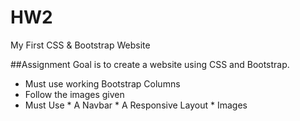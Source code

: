 # HW2
My First CSS &amp; Bootstrap Website

##Assignment
Goal is to create a website using CSS and Bootstrap.
* Must use working Bootstrap Columns 
* Follow the images given 
* Must Use
        * A Navbar
        * A Responsive Layout
        * Images
        
        
